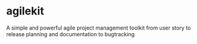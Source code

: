 agilekit
========

A simple and powerful agile project management toolkit from user story to release planning and documentation to bugtracking 
